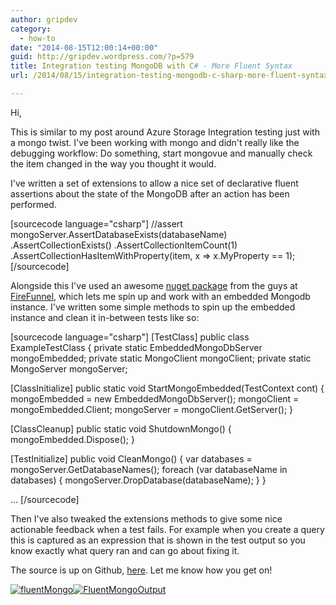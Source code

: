 ```yaml
---
author: gripdev
category:
  - how-to
date: "2014-08-15T12:00:14+00:00"
guid: http://gripdev.wordpress.com/?p=579
title: Integration testing MongoDB with C# - More Fluent Syntax
url: /2014/08/15/integration-testing-mongodb-c-sharp-more-fluent-syntax/

---
```

Hi,

This is similar to my post around Azure Storage Integration testing just with a mongo twist. I've been working with mongo and didn't really like the debugging workflow: Do something, start mongovue and manually check the item changed in the way you thought it would.

I've written a set of extensions to allow a nice set of declarative fluent assertions about the state of the MongoDB after an action has been performed.

\[sourcecode language="csharp"\]
 //assert
 mongoServer.AssertDatabaseExists(databaseName)
 .AssertCollectionExists<ExampleType>()
 .AssertCollectionItemCount(1)
 .AssertCollectionHasItemWithProperty<ExampleType>(item, x => x.MyProperty == 1);
\[/sourcecode\]

Alongside this I've used an awesome [nuget package](https://www.nuget.org/packages/MongoDB.Embedded/) from the guys at [FireFunnel](https://github.com/funnelfire/MongoDB.Embedded), which lets me spin up and work with an embedded Mongodb instance. I've written some simple methods to spin up the embedded instance and clean it in-between tests like so:

\[sourcecode language="csharp"\]
 \[TestClass\]
 public class ExampleTestClass
 {
 private static EmbeddedMongoDbServer mongoEmbedded;
 private static MongoClient mongoClient;
 private static MongoServer mongoServer;

 \[ClassInitialize\]
 public static void StartMongoEmbedded(TestContext cont)
 {
 mongoEmbedded = new EmbeddedMongoDbServer();
 mongoClient = mongoEmbedded.Client;
 mongoServer = mongoClient.GetServer();
 }

 \[ClassCleanup\]
 public static void ShutdownMongo()
 {
 mongoEmbedded.Dispose();
 }

 \[TestInitialize\]
 public void CleanMongo()
 {
 var databases = mongoServer.GetDatabaseNames();
 foreach (var databaseName in databases)
 {
 mongoServer.DropDatabase(databaseName);
 }
 }

...
\[/sourcecode\]

Then I've also tweaked the extensions methods to give some nice actionable feedback when a test fails. For example when you create a query this is captured as an expression that is shown in the test output so you know exactly what query ran and can go about fixing it.

The source is up on Github, [here](https://github.com/lawrencegripper/FluentMongoIntegrationTesting). Let me know how you get on!

[![fluentMongo](/wp-content/uploads/2014/08/fluentmongo.png?w=300)](/wp-content/uploads/2014/08/fluentmongo.png)[![FluentMongoOutput](/wp-content/uploads/2014/08/fluentmongooutput.png?w=300)](/wp-content/uploads/2014/08/fluentmongooutput.png)
